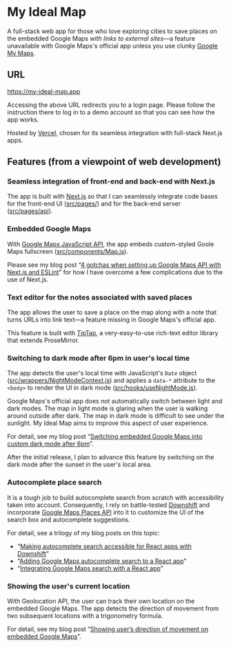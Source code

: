 # My Ideal Map

A full-stack web app for those who love exploring cities to save places on the embedded Google Maps _with links to external sites_—a feature unavailable with Google Maps's official app unless you use clunky [Google My Maps](https://www.google.com/maps/about/mymaps/).

## URL

https://my-ideal-map.app

Accessing the above URL redirects you to a login page. Please follow the instruction there to log in to a demo account so that you can see how the app works.

Hosted by [Vercel](https://vercel.com/), chosen for its seamless integration with full-stack Next.js apps.

## Features (from a viewpoint of web development)

### Seamless integration of front-end and back-end with Next.js

The app is built with [Next.js](https://nextjs.org) so that I can seamlessly integrate code bases for the front-end UI ([src/pages/](https://github.com/masakudamatsu/mima/tree/main/src/pages)) and for the back-end server ([src/pages/api](https://github.com/masakudamatsu/mima/tree/main/src/pages/api)).

### Embedded Google Maps

With [Google Maps JavaScript API](https://developers.google.com/maps/documentation/javascript/overview), the app embeds custom-styled Goole Maps fullscreen ([src/components/Map.js](https://github.com/masakudamatsu/mima/blob/main/src/components/Map.js)). 

Please see my blog post “[4 gotchas when setting up Google Maps API with Next.js and ESLint](https://medium.com/web-dev-survey-from-kyoto/3-gotchas-of-google-maps-api-when-used-with-next-js-and-eslint-dba627c9657d)” for how I have overcome a few complications due to the use of Next.js.

### Text editor for the notes associated with saved places

The app allows the user to save a place on the map along with a note that turns URLs into link text—a feature missing in Google Maps's official app.

This feature is built with [TipTap](https://tiptap.dev), a very-easy-to-use rich-text editor library that extends ProseMirror.

### Switching to dark mode after 6pm in user's local time

The app detects the user's local time with JavaScript's `Date` object ([src/wrappers/NightModeContext.js](https://github.com/masakudamatsu/mima/blob/main/src/wrappers/NightModeContext.js)) and applies a `data-*` attribute to the `<body>` to render the UI in dark mode ([src/hooks/useNightMode.js](https://github.com/masakudamatsu/mima/blob/main/src/hooks/useNightMode.js)).

Google Maps's official app does not automatically switch between light and dark modes. The map in light mode is glaring when the user is walking around outside after dark. The map in dark mode is difficult to see under the sunlight. My Ideal Map aims to improve this aspect of user experience. 

For detail, see my blog post “[Switching embedded Google Maps into custom dark mode after 6pm](https://medium.com/p/9bd8bafa8040)”.

After the initial release, I plan to advance this feature by switching on the dark mode after the sunset in the user's local area.

### Autocomplete place search

It is a tough job to build autocomplete search from scratch with accessibility taken into account. Consequently, I rely on battle-tested [Downshift](https://www.downshift-js.com) and incorporate [Google Maps Places API](https://developers.google.com/maps/documentation/places/web-service/overview) into it to customize the UI of the search box and autocomplete suggestions.

For detail, see a trilogy of my blog posts on this topic:
- “[Making autocomplete search accessible for React apps with Downshift](https://medium.com/100-days-in-kyoto-to-create-a-web-app-with-google/day-24-making-autocomplete-search-accessible-for-react-apps-with-downshift-1326cc6f86aa)”
- “[Adding Google Maps autocomplete search to a React app](https://medium.com/100-days-in-kyoto-to-create-a-web-app-with-google/day-25-adding-google-maps-autocomplete-search-to-a-react-app-8d238aa07288)”
- “[Integrating Google Maps search with a React app](https://medium.com/100-days-in-kyoto-to-create-a-web-app-with-google/day-26-integrating-google-maps-search-with-a-react-app-f380d2c6cb83)”

### Showing the user's current location

With Geolocation API, the user can track their own location on the embedded Google Maps. The app detects the direction of movement from two subsequent locations with a trigonometry formula. 

For detail, see my blog post “[Showing user’s direction of movement on embedded Google Maps](https://medium.com/100-days-in-kyoto-to-create-a-web-app-with-google/day-15-showing-users-direction-of-movement-on-embedded-google-maps-7e85ac8534ac)”.


